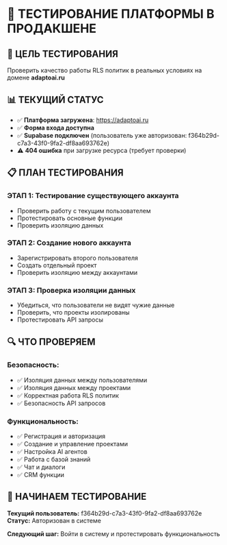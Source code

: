 # 🧪 ТЕСТИРОВАНИЕ ПЛАТФОРМЫ В ПРОДАКШЕНЕ

## 🎯 **ЦЕЛЬ ТЕСТИРОВАНИЯ**
Проверить качество работы RLS политик в реальных условиях на домене **adaptoai.ru**

## 📊 **ТЕКУЩИЙ СТАТУС**
- ✅ **Платформа загружена**: https://adaptoai.ru
- ✅ **Форма входа доступна**
- ✅ **Supabase подключен** (пользователь уже авторизован: f364b29d-c7a3-43f0-9fa2-df8aa693762e)
- ⚠️ **404 ошибка** при загрузке ресурса (требует проверки)

## 📋 **ПЛАН ТЕСТИРОВАНИЯ**

### **ЭТАП 1: Тестирование существующего аккаунта**
- Проверить работу с текущим пользователем
- Протестировать основные функции
- Проверить изоляцию данных

### **ЭТАП 2: Создание нового аккаунта**
- Зарегистрировать второго пользователя
- Создать отдельный проект
- Проверить изоляцию между аккаунтами

### **ЭТАП 3: Проверка изоляции данных**
- Убедиться, что пользователи не видят чужие данные
- Проверить, что проекты изолированы
- Протестировать API запросы

## 🔍 **ЧТО ПРОВЕРЯЕМ**

### **Безопасность:**
- ✅ Изоляция данных между пользователями
- ✅ Изоляция данных между проектами
- ✅ Корректная работа RLS политик
- ✅ Безопасность API запросов

### **Функциональность:**
- ✅ Регистрация и авторизация
- ✅ Создание и управление проектами
- ✅ Настройка AI агентов
- ✅ Работа с базой знаний
- ✅ Чат и диалоги
- ✅ CRM функции

## 🚀 **НАЧИНАЕМ ТЕСТИРОВАНИЕ**

**Текущий пользователь:** f364b29d-c7a3-43f0-9fa2-df8aa693762e
**Статус:** Авторизован в системе

**Следующий шаг:** Войти в систему и протестировать функциональность
